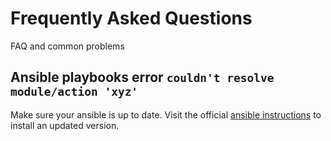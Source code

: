 # Frequently Asked Questions
FAQ and common problems

## Ansible playbooks error `couldn't resolve module/action 'xyz'`
Make sure your ansible is up to date. Visit the official [ansible instructions](https://docs.ansible.com/ansible/latest/installation_guide/installation_distros.html) to install an updated version.